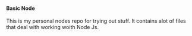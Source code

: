 #### Basic Node
This is my personal nodes repo for trying out stuff. It contains alot of files that deal with 
working woith Node Js.

